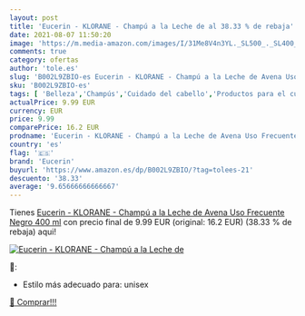 ```yaml
---
layout: post
title: 'Eucerin - KLORANE - Champú a la Leche de al 38.33 % de rebaja'
date: 2021-08-07 11:50:20
image: 'https://m.media-amazon.com/images/I/31Me8V4n3YL._SL500_._SL400_.jpg'
comments: true
category: ofertas
author: 'tole.es'
slug: 'B002L9ZBIO-es Eucerin - KLORANE - Champú a la Leche de Avena Uso...'
sku: 'B002L9ZBIO-es'
tags: [ 'Belleza','Champús','Cuidado del cabello','Productos para el cuidado del cabello','Salud y cuidado personal','champú','eucerin', ]
actualPrice: 9.99 EUR
currency: EUR
price: 9.99
comparePrice: 16.2 EUR
prodname: 'Eucerin - KLORANE - Champú a la Leche de Avena Uso Frecuente  Negro  400 ml'
country: 'es'
flag: '🇪🇸'
brand: 'Eucerin'
buyurl: 'https://www.amazon.es/dp/B002L9ZBIO/?tag=tolees-21'
descuento: '38.33'
average: '9.65666666666667'
---
```


Tienes [Eucerin - KLORANE - Champú a la Leche de Avena Uso Frecuente  Negro  400 ml](https://www.amazon.es/dp/B002L9ZBIO/?tag=tolees-21) con precio final de  9.99 EUR (original: 16.2 EUR) (38.33 %  de rebaja) aqui!

[![Eucerin - KLORANE - Champú a la Leche de](https://m.media-amazon.com/images/I/31Me8V4n3YL._SL500_._SL400_.jpg)](https://www.amazon.es/dp/B002L9ZBIO/?tag=tolees-21)

🔎:

- Estilo más adecuado para: unisex

[🛒 Comprar!!!](https://www.amazon.es/dp/B002L9ZBIO/?tag=tolees-21)

